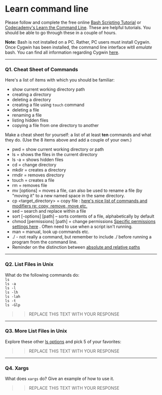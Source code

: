 # Learn command line

Please follow and complete the free online [Bash Scripting Tutorial](https://ryanstutorials.net/bash-scripting-tutorial/) or [Codecademy's Learn the Command Line](https://www.codecademy.com/learn/learn-the-command-line). These are helpful tutorials. You should be able to go through these in a couple of hours.

**Note:** Bash is not installed on a PC. Rather, PC users must install Cygwin. Once Cygwin has been installed, the command line interface witll _emulate_ bash. You can find all information regarding Cygwin [here](https://www.cygwin.com/).

---

### Q1.  Cheat Sheet of Commands  

Here's a list of items with which you should be familiar:  
* show current working directory path
* creating a directory
* deleting a directory
* creating a file using `touch` command
* deleting a file
* renaming a file
* listing hidden files
* copying a file from one directory to another

Make a cheat sheet for yourself: a list of at least **ten** commands and what they do.  (Use the 8 items above and add a couple of your own.)  

* pwd     = show current working directory or path
* ls      =  shows the files in the current directory
* ls -a   =  shows hidden files
* cd      = change directory
* mkdir   = creates a directory
* rmdir   = removes directory
* touch <filename> = creates a file
* rm      = removes file
* mv [options] <source> <destination>  = moves a file, can also be used to rename a file (by "moving it" to a new named space in the  same directory.
* cp <filename> <target_directory>  =  copy file : [here's nice list of commands and modifiers re: copy, remove, move etc.](https://www.hostingadvice.com/how-to/move-copy-delete-files-linux/)
* sed – search and replace within a file
* sort [-options] [path] – sorts contents of a file, alphabetically by default
* chmod [permissions] [path] = change permissions  [Specific permissions settings here](https://ryanstutorials.net/linuxtutorial/permissions.php) .  Often need to use when a script isn't running.
 * man = manual, look up commands etc. 
 * ./  - not really a command, but remember to include ./  before running a program from the command line.
 * Reminder on the distinction between [absolute and relative paths](https://ryanstutorials.net/linuxtutorial/navigation.php)
 
 

---

### Q2.  List Files in Unix   

What do the following commands do:  
`ls`  
`ls -a`  
`ls -l`  
`ls -lh`  
`ls -lah`  
`ls -t`  
`ls -Glp`  

> > REPLACE THIS TEXT WITH YOUR RESPONSE

---

### Q3.  More List Files in Unix  

Explore these other [ls options](http://www.techonthenet.com/unix/basic/ls.php) and pick 5 of your favorites:

> > REPLACE THIS TEXT WITH YOUR RESPONSE

---

### Q4.  Xargs   

What does `xargs` do? Give an example of how to use it.

> > REPLACE THIS TEXT WITH YOUR RESPONSE

 

